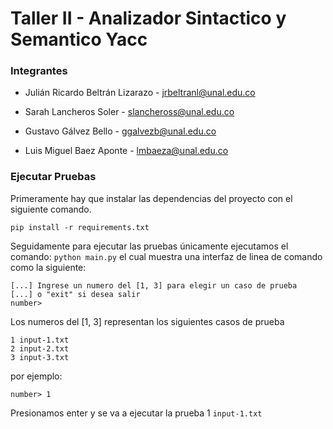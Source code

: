 # Taller II - Analizador Sintactico y Semantico Yacc

### Integrantes

* Julián Ricardo Beltrán Lizarazo - jrbeltranl@unal.edu.co

* Sarah Lancheros Soler - slancheross@unal.edu.co

* Gustavo Gálvez Bello - ggalvezb@unal.edu.co

* Luis Miguel Baez Aponte - lmbaeza@unal.edu.co

### Ejecutar Pruebas

Primeramente hay que instalar las dependencias del proyecto con el siguiente comando.

```shell
pip install -r requirements.txt
```

Seguidamente para ejecutar las pruebas únicamente ejecutamos el comando: `python main.py` el cual muestra una interfaz de linea de comando como la siguiente:

```console
[...] Ingrese un numero del [1, 3] para elegir un caso de prueba
[...] o "exit" si desea salir
number>
```
Los numeros del [1, 3] representan los siguientes casos de prueba

```console
1 input-1.txt
2 input-2.txt
3 input-3.txt
```

por ejemplo:

```console
number> 1
```
Presionamos enter y se va a ejecutar la prueba 1 `input-1.txt`